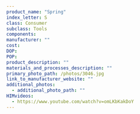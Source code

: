 ```yaml
---
product_name: "Spring"
index_letter: S
class: Consumer
subclass: Tools
components:
manufacturer: ""
cost: 
DOP: 
POP: 
product_description: ""
materials_and_processes_description: ""
primary_photo_path: /photos/3046.jpg
link_to_manufacturer_website: ""
additional_photos:
  - additional_photo_path: ""
HIMvideos:
  - https://www.youtube.com/watch?v=omLKbKakDoY
---
```

